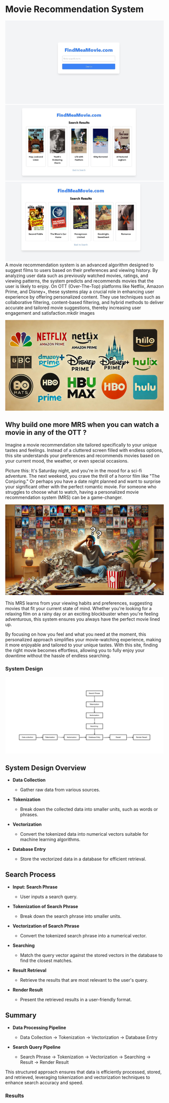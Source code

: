 # Movie Recommendation System 
![UserInterface](/images/Asset3.jpeg)
![Results](/images/Asset2.jpeg)
![Results](/images/Asset.jpeg)
A movie recommendation system is an advanced algorithm designed to suggest films to users based on their preferences and viewing history. By analyzing user data such as previously watched movies, ratings, and viewing patterns, the system predicts and recommends movies that the user is likely to enjoy. On OTT (Over-The-Top) platforms like Netflix, Amazon Prime, and Disney+, these systems play a crucial role in enhancing user experience by offering personalized content. They use techniques such as collaborative filtering, content-based filtering, and hybrid methods to deliver accurate and tailored movie suggestions, thereby increasing user engagement and satisfaction.mkdir images

![OTT platsforms](images/Ott.jpg)

 
 ## Why build one more MRS when you can watch a movie in any of the OTT ?
Imagine a movie recommendation site tailored specifically to your unique tastes and feelings. Instead of a cluttered screen filled with endless options, this site understands your preferences and recommends movies based on your current mood, the weather, or even special occasions.

Picture this: It's Saturday night, and you're in the mood for a sci-fi adventure. The next weekend, you crave the thrill of a horror film like "The Conjuring." Or perhaps you have a date night planned and want to surprise your significant other with the perfect romantic movie. For someone who struggles to choose what to watch, having a personalized movie recommendation system (MRS) can be a game-changer.

![Confused](images/Asset.jpg)

This MRS learns from your viewing habits and preferences, suggesting movies that fit your current state of mind. Whether you're looking for a relaxing film on a rainy day or an exciting blockbuster when you're feeling adventurous, this system ensures you always have the perfect movie lined up.

By focusing on how you feel and what you need at the moment, this personalized approach simplifies your movie-watching experience, making it more enjoyable and tailored to your unique tastes. With this site, finding the right movie becomes effortless, allowing you to fully enjoy your downtime without the hassle of endless searching.
### System Design 
![Algorithm](/images/systemdesign.jpg)
 ## System Design Overview

- **Data Collection**
  - Gather raw data from various sources.

- **Tokenization**
  - Break down the collected data into smaller units, such as words or phrases.

- **Vectorization**
  - Convert the tokenized data into numerical vectors suitable for machine learning algorithms.

- **Database Entry**
  - Store the vectorized data in a database for efficient retrieval.

## Search Process

- **Input: Search Phrase**
  - User inputs a search query.

- **Tokenization of Search Phrase**
  - Break down the search phrase into smaller units.

- **Vectorization of Search Phrase**
  - Convert the tokenized search phrase into a numerical vector.

- **Searching**
  - Match the query vector against the stored vectors in the database to find the closest matches.

- **Result Retrieval**
  - Retrieve the results that are most relevant to the user's query.

- **Render Result**
  - Present the retrieved results in a user-friendly format.

## Summary

- **Data Processing Pipeline**
  - Data Collection -> Tokenization -> Vectorization -> Database Entry

- **Search Query Pipeline**
  - Search Phrase -> Tokenization -> Vectorization -> Searching -> Result -> Render Result

This structured approach ensures that data is efficiently processed, stored, and retrieved, leveraging tokenization and vectorization techniques to enhance search accuracy and speed.

### Results  

